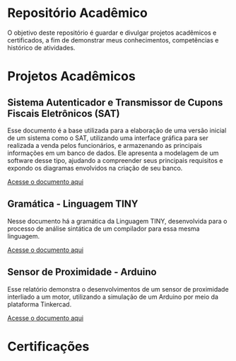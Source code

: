 # Repositório Acadêmico

O objetivo deste repositório é guardar e divulgar projetos acadêmicos e certificados, a fim de demonstrar meus conhecimentos, competências e histórico de atividades.

# Projetos Acadêmicos

## Sistema Autenticador e Transmissor de Cupons Fiscais Eletrônicos (SAT)

Esse documento é a base utilizada para a elaboração de uma versão inicial de um sistema como o SAT, utilizando uma interface gráfica para ser realizada a venda pelos funcionários, e armazenando as principais informações em um banco de dados. Ele apresenta a modelagem de um software desse tipo, ajudando a compreender seus principais requisitos e expondo os diagramas envolvidos na criação de seu banco.

[Acesse o documento aqui](projetos/SAT.pdf)

## Gramática - Linguagem TINY

Nesse documento há a gramática da Linguagem TINY, desenvolvida para o processo de análise sintática de um compilador para essa mesma linguagem.

[Acesse o documento aqui](projetos/Gramatica_TINY.pdf)

## Sensor de Proximidade - Arduino

Esse relatório demonstra o desenvolvimentos de um sensor de proximidade interliado a um motor, utilizando a simulação de um Arduino por meio da plataforma Tinkercad.

[Acesse o documento aqui](projetos/Sensor_proximidade.pdf)

# Certificações
